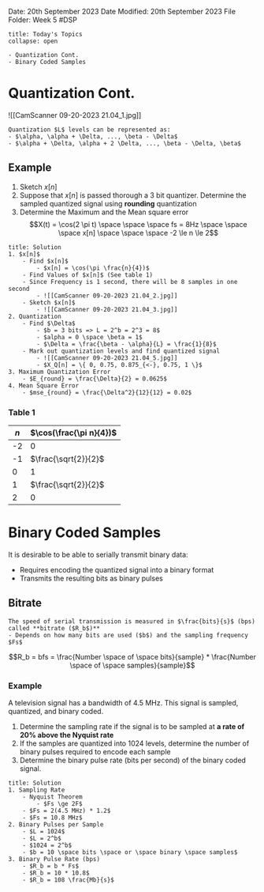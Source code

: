 Date: 20th September 2023
Date Modified: 20th September 2023
File Folder: Week 5
#DSP

```ad-abstract
title: Today's Topics
collapse: open

- Quantization Cont.
- Binary Coded Samples

```

# Quantization Cont.
![[CamScanner 09-20-2023 21.04_1.jpg]]

```ad-note
Quantization $L$ levels can be represented as:
- $\alpha, \alpha + \Delta, ..., \beta - \Delta$
- $\alpha + \Delta, \alpha + 2 \Delta, ..., \beta - \Delta, \beta$
```

## Example
1. Sketch $x[n]$
2. Suppose that $x[n]$ is passed thorough a 3 bit quantizer. Determine the sampled quantized signal using **rounding** quantization
3. Determine the Maximum and the Mean square error
$$X(t) = \cos(2 \pi t) \space \space \space fs = 8Hz \space \space \space x[n] \space \space \space -2 \le n \le 2$$
```ad-check
title: Solution
1. $x[n]$
	- Find $x[n]$ 
		- $x[n] = \cos(\pi \frac{n}{4})$
	- Find Values of $x[n]$ (See table 1)
	- Since Frequency is 1 second, there will be 8 samples in one second
		- ![[CamScanner 09-20-2023 21.04_2.jpg]]
	- Sketch $x[n]$
		- ![[CamScanner 09-20-2023 21.04_3.jpg]]
2. Quantization
    - Find $\Delta$
	    - $b = 3 bits => L = 2^b = 2^3 = 8$
	    - $alpha = 0 \space \beta = 1$
	    - $\Delta = \frac{\beta - \alpha}{L} = \frac{1}{8}$
    - Mark out quantization levels and find quantized signal
	    - ![[CamScanner 09-20-2023 21.04_5.jpg]]
	    - $X_Q[n] = \{ 0, 0.75, 0.875_{<-}, 0.75, 1 \}$
3. Maximum Quantization Error 
	- $E_{round} = \frac{\Delta}{2} = 0.0625$
4. Mean Square Error
	- $mse_{round} = \frac{\Delta^2}{12}{12} = 0.02$
```
### Table 1

| $n$ | $\cos(\frac{\pi n}{4})$ |
| --- | ----------------------- |
| -2  | 0                       |
| -1  | $\frac{\sqrt{2}}{2}$    |
| 0   | 1                       |
| 1   | $\frac{\sqrt{2}}{2}$    |
| 2   |         0                |

# Binary Coded Samples

It is desirable to be able to serially transmit binary data:
- Requires encoding the quantized signal into a binary format
- Transmits the resulting bits as binary pulses

## Bitrate

```ad-note
The speed of serial transmission is measured in $\frac{bits}{s}$ (bps) called **bitrate ($R_b$)**
- Depends on how many bits are used ($b$) and the sampling frequency $Fs$
```

$$R_b = bfs = \frac{Number \space of \space bits}{sample} * \frac{Number \space of \space samples}{sample}$$

### Example

A television signal has a bandwidth of 4.5 MHz. This signal is sampled, quantized, and binary coded.
1. Determine the sampling rate if the signal is to be sampled at **a rate of 20% above the Nyquist rate**
2. If the samples are quantized into 1024 levels, determine the number of binary pulses required to encode each sample
3. Determine the binary pulse rate (bits per second) of the binary coded signal.

```ad-check
title: Solution
1. Sampling Rate
	- Nyquist Theorem
		- $Fs \ge 2F$
	- $Fs = 2(4.5 MHz) * 1.2$
	- $Fs = 10.8 MHz$
2. Binary Pulses per Sample
	- $L = 1024$
	- $L = 2^b$
	- $1024 = 2^b$
	- $b = 10 \space bits \space or \space binary \space samples$
3. Binary Pulse Rate (bps)
	- $R_b = b * Fs$
	- $R_b = 10 * 10.8$
	- $R_b = 108 \frac{Mb}{s}$
```


